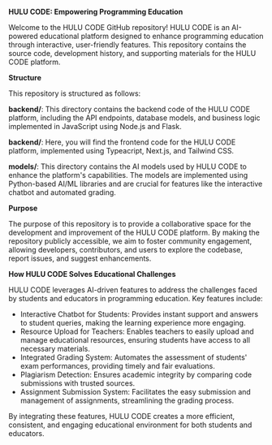   ****HULU CODE: Empowering Programming Education****

Welcome to the HULU CODE GitHub repository! HULU CODE is an AI-powered educational platform designed to enhance programming education through interactive, user-friendly features. This repository contains the source code, development history, and supporting materials for the HULU CODE platform.

  ****Structure****

This repository is structured as follows:

**backend/**: This directory contains the backend code of the HULU CODE platform, including the API endpoints, database models, and business logic implemented in JavaScript using Node.js and Flask.

**backend/**: Here, you will find the frontend code for the HULU CODE platform, implemented using Typeacript, Next.js, and Tailwind CSS. 

**models/**: This directory contains the AI models used by HULU CODE to enhance the platform's capabilities. The models are implemented using Python-based AI/ML libraries and are crucial for features like the interactive chatbot and automated grading.

  ****Purpose****

The purpose of this repository is to provide a collaborative space for the development and improvement of the HULU CODE platform. By making the repository publicly accessible, we aim to foster community engagement, allowing developers, contributors, and users to explore the codebase, report issues, and suggest enhancements.

  ****How HULU CODE Solves Educational Challenges****

HULU CODE leverages AI-driven features to address the challenges faced by students and educators in programming education. Key features include:


  - Interactive Chatbot for Students: Provides instant support and answers to student queries, making the learning experience more engaging.
  - Resource Upload for Teachers: Enables teachers to easily upload and manage educational resources, ensuring students have access to all necessary materials.
  - Integrated Grading System: Automates the assessment of students' exam performances, providing timely and fair evaluations.
  - Plagiarism Detection: Ensures academic integrity by comparing code submissions with trusted sources.
  - Assignment Submission System: Facilitates the easy submission and management of assignments, streamlining the grading process.

By integrating these features, HULU CODE creates a more efficient, consistent, and engaging educational environment for both students and educators.
